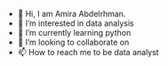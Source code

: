 - 👋 Hi, I am Amira Abdelrhman.
- 👀 I’m interested in data analysis 
- 🌱 I’m currently learning python
- 💞️ I’m looking to collaborate on 
- 📫 How to reach me to be data analyst 

<!---
merra2523/merra2523 is a ✨ special ✨ repository because its `README.md` (this file) appears on your GitHub profile.
You can click the Preview link to take a look at your changes.
--->
